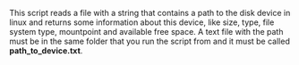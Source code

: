 This script reads a file with a string that contains a path to the disk device in linux and returns some information
about this device, like size, type, file system type, mountpoint and available free space.
A text file with the path must be in the same folder that you run the script from and it must be called **path_to_device.txt**.
